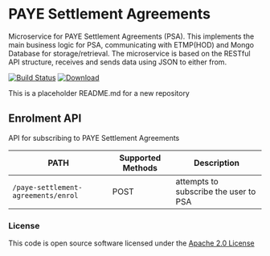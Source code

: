 PAYE Settlement Agreements
==========================

Microservice for PAYE Settlement Agreements (PSA). This implements the main business logic for PSA, communicating with ETMP(HOD) and Mongo Database for storage/retrieval. The microservice is based on the RESTful API structure, receives and sends data using JSON to either from.

[![Build Status](https://travis-ci.org/hmrc/paye-settlement-agreements.svg?branch=master)](https://travis-ci.org/hmrc/paye-settlement-agreements) [ ![Download](https://api.bintray.com/packages/hmrc/releases/paye-settlement-agreements/images/download.svg) ](https://bintray.com/hmrc/releases/paye-settlement-agreements/_latestVersion)

This is a placeholder README.md for a new repository

## Enrolment API

API for subscribing to PAYE Settlement Agreements

| PATH | Supported Methods | Description |
|------|-------------------|-------------|
|```/paye-settlement-agreements/enrol``` | POST | attempts to subscribe the user to PSA |


### License

This code is open source software licensed under the [Apache 2.0 License]("http://www.apache.org/licenses/LICENSE-2.0.html")